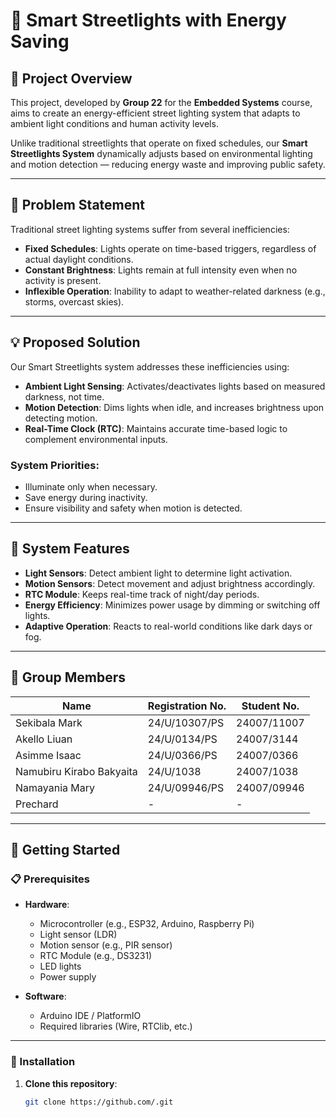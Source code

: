# 🌃 Smart Streetlights with Energy Saving

## 📘 Project Overview
This project, developed by **Group 22** for the **Embedded Systems** course, aims to create an energy-efficient street lighting system that adapts to ambient light conditions and human activity levels.

Unlike traditional streetlights that operate on fixed schedules, our **Smart Streetlights System** dynamically adjusts based on environmental lighting and motion detection — reducing energy waste and improving public safety.

---

## 🛑 Problem Statement

Traditional street lighting systems suffer from several inefficiencies:

- **Fixed Schedules**: Lights operate on time-based triggers, regardless of actual daylight conditions.
- **Constant Brightness**: Lights remain at full intensity even when no activity is present.
- **Inflexible Operation**: Inability to adapt to weather-related darkness (e.g., storms, overcast skies).

---

## 💡 Proposed Solution

Our Smart Streetlights system addresses these inefficiencies using:

- **Ambient Light Sensing**: Activates/deactivates lights based on measured darkness, not time.
- **Motion Detection**: Dims lights when idle, and increases brightness upon detecting motion.
- **Real-Time Clock (RTC)**: Maintains accurate time-based logic to complement environmental inputs.

### System Priorities:
- Illuminate only when necessary.
- Save energy during inactivity.
- Ensure visibility and safety when motion is detected.

---

## 🔧 System Features

- **Light Sensors**: Detect ambient light to determine light activation.
- **Motion Sensors**: Detect movement and adjust brightness accordingly.
- **RTC Module**: Keeps real-time track of night/day periods.
- **Energy Efficiency**: Minimizes power usage by dimming or switching off lights.
- **Adaptive Operation**: Reacts to real-world conditions like dark days or fog.

---

## 👥 Group Members

| Name                         | Registration No.   | Student No.     |
|------------------------------|--------------------|-----------------|
| Sekibala Mark                | 24/U/10307/PS      | 24007/11007     |
| Akello Liuan                 | 24/U/0134/PS       | 24007/3144      |
| Asimme Isaac                 | 24/U/0366/PS       | 24007/0366      |
| Namubiru Kirabo Bakyaita    | 24/U/1038          | 24007/1038      |
| Namayania Mary              | 24/U/09946/PS      | 24007/09946     |
| Prechard                    | -                  | -               |

---

## 🚀 Getting Started

### 📋 Prerequisites

- **Hardware**:  
  - Microcontroller (e.g., ESP32, Arduino, Raspberry Pi)  
  - Light sensor (LDR)  
  - Motion sensor (e.g., PIR sensor)  
  - RTC Module (e.g., DS3231)  
  - LED lights  
  - Power supply

- **Software**:  
  - Arduino IDE / PlatformIO  
  - Required libraries (Wire, RTClib, etc.)

---

### 🔌 Installation

1. **Clone this repository**:
   ```bash
   git clone https://github.com/.git
